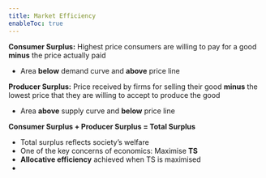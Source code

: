 ```yaml
---
title: Market Efficiency
enableToc: true
---
```



**Consumer Surplus:** Highest price consumers are willing to pay for a good **********minus********** the price actually paid

-   Area **below** demand curve and **********above********** price line

******************Producer Surplus:****************** Price received by firms for selling their good **minus** the lowest price that they are willing to accept to produce the good

-   Area **above** supply curve and **below** price line

**Consumer Surplus + Producer Surplus = Total Surplus**

-   Total surplus reflects society’s welfare
-   One of the key concerns of economics: Maximise **TS**
-   ************************Allocative efficiency************************ achieved when TS is maximised
- 